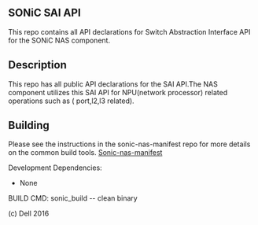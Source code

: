SONiC SAI API
-------------
This repo contains all API declarations for Switch Abstraction Interface API for the SONiC NAS component.


Description
-----------

This repo has all public API declarations for the SAI API.The NAS component utilizes this SAI API for NPU(network processor) related operations such as ( port,l2,l3 related). 

Building
--------
Please see the instructions in the sonic-nas-manifest repo for more details on the common build tools.  [Sonic-nas-manifest](https://stash.force10networks.com/projects/SONIC/repos/sonic-nas-manifest/browse)


Development Dependencies:
- None

BUILD CMD: sonic_build -- clean binary

(c) Dell 2016
